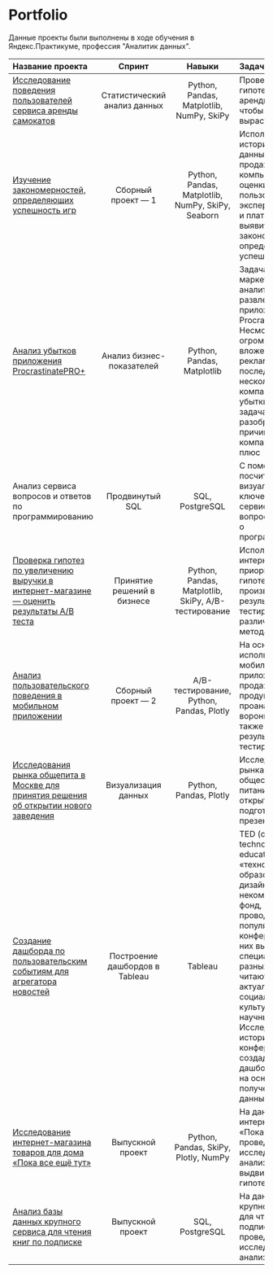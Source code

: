 # Portfolio

Данные проекты были выполнены в ходе обучения в Яндекс.Практикуме, профессия "Аналитик данных".

| Название проекта                                                                     |  Спринт                         | Навыки                                   | Задачи проекта      |
|:-------------------------------------------------------------------------------------|:-------------------------------:|:----------------------------------------:|:--------------------|
|[Исследование поведения пользователей сервиса аренды самокатов](https://github.com/Daria-2024/Portfolio/tree/main/Исследование%20поведения%20пользователей%20сервиса%20аренды%20самокатов)                      | Статистический анализ данных    | Python, Pandas, Matplotlib, NumPy, SkiPy | Проверите гипотезы сервиса аренды самокатов, чтобы помочь вырастить бизнес |
|[Изучение закономерностей, определяющих успешность игр](https://github.com/Daria-2024/Portfolio/tree/main/Изучение%20закономерностей%2C%20определяющих%20успешность%20игр)                              | Сборный проект — 1              | Python, Pandas, Matplotlib, NumPy, SkiPy, Seaborn        | Используя исторические данные о продажах компьютерных игр, оценки пользователей и экспертов, жанры и платформы, выявить закономерности, определяющие успешность игры | 
|[Анализ убытков приложения ProcrastinatePRO+](https://github.com/Daria-2024/Portfolio/tree/main/Анализ%20убытков%20приложения%20ProcrastinatePRO+)                                        | Анализ бизнес-показателей       | Python, Pandas, Matplotlib               | Задача для маркетингового аналитика развлекательного приложения Procrastinate Pro+. Несмотря на огромные вложения в рекламу, последние несколько месяцев компания терпит убытки. Ваша задача — разобраться в причинах и помочь компании выйти в плюс |  
|Анализ сервиса вопросов и ответов по программированию                              | Продвинутый SQL                 | SQL, PostgreSQL                          | С помощью SQL посчитаете и визуализируете ключевые метрики сервис-системы вопросов и ответов о программировании |  
|[Проверка гипотез по увеличению выручки в интернет-магазине — оценить результаты A/B теста](https://github.com/Daria-2024/Portfolio/tree/main/Проверка%20гипотез%20по%20увеличению%20выручки%20в%20интернет-магазине) | Принятие решений в бизнесе | Python, Pandas, Matplotlib, SkiPy, A/B-тестирование | Используя данные интернет-магазина приоритезировать гипотезы, произвести оценку результатов A/B-тестирования различными методами |  
|[Анализ пользовательского поведения в мобильном приложении](https://github.com/Daria-2024/Portfolio/tree/main/Анализ%20пользовательского%20поведения%20в%20мобильном%20приложении)                        | Сборный проект — 2              | A/B-тестирование, Python, Pandas, Plotly | На основе данных использования мобильного приложения для продажи продуктов питания проанализировать воронку продаж, а также оценить результаты A/A/B-тестирования |
|[Исследования рынка общепита в Москве для принятия решения об открытии нового заведения](https://github.com/Daria-2024/Portfolio/tree/main/Исследования%20рынка%20общепита%20в%20Москве) | Визуализация данных        | Python, Pandas, Plotly                   | Исследование рынка общественного питания на основе открытых данных, подготовка презентации |  
|[Создание дашборда по пользовательским событиям для агрегатора новостей](https://github.com/Daria-2024/Portfolio/tree/main/Создание%20дашборда%20(tableau))            | Построение дашбордов в Tableau  | Tableau                                  | TED (от англ. technology, education, design — «технологии, образование, дизайн») — некоммерческий фонд, который проводит популярные конференции. На них выступают специалисты из разных областей и читают лекции на актуальные социальные, культурные и научные темы. Исследуете историю TED-конференций и создадите дашборд в Tableau на основе полученных данных |  
|[Исследование интернет-магазина товаров для дома «Пока все ещё тут»](https://github.com/Daria-2024/Portfolio/tree/main/Исследование%20интернет-магазина%20товаров%20для%20дома)                | Выпускной проект                | Python, Pandas, SkiPy, Plotly, NumPy     | На данных интернет-магазина «Пока все ещё тут» проведем исследовательский анализ и проверим выдвинутые гипотезы |
|[Анализ базы данных крупного сервиса для чтения книг по подписке](https://github.com/Daria-2024/Portfolio/tree/main/Анализ%20базы%20данных%20крупного%20сервиса%20для%20чтения%20книг%20по%20подписке)       | Выпускной проект                | SQL, PostgreSQL    | На данных крупного сервиса для чтения книг по подписке проведем исследовательский анализ |  
